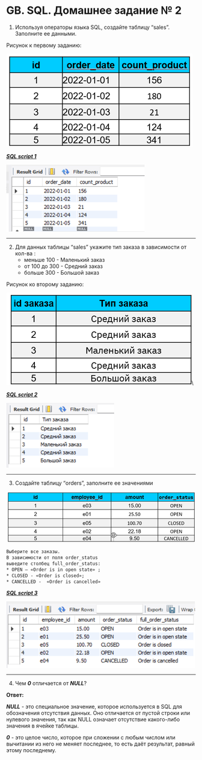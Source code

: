 # GB. SQL. Домашнее задание № 2

1. Используя операторы языка SQL, 
создайте таблицу “sales”. Заполните ее данными.

Рисунок к первому заданию:

![Условие задания 1](https://github.com/Ergakoff-Igor/GB-SQL/blob/main/Lesson_2/Homework_2/ScreenShots/Task_condition_1.png?raw=true)

*__[SQL script 1](https://github.com/Ergakoff-Igor/GB-SQL/blob/main/Lesson_2/Homework_2/SQL_Scripts/Task_1.sql)__*

![Скриншот решения 1](https://github.com/Ergakoff-Igor/GB-SQL/blob/main/Lesson_2/Homework_2/ScreenShots/Task_1.png?raw=true)

---

2.  Для данных таблицы “sales” укажите тип заказа в зависимости от кол-ва : 
    * меньше 100 - Маленький заказ
    * от 100 до 300 - Средний заказ
    * больше 300 - Большой заказ

Рисунок ко второму заданию:

![Условие задания 2](https://github.com/Ergakoff-Igor/GB-SQL/blob/main/Lesson_2/Homework_2/ScreenShots/Task_condition_2.png?raw=true)\

*__[SQL script 2](https://github.com/Ergakoff-Igor/GB-SQL/blob/main/Lesson_2/Homework_2/SQL_Scripts/Task_2.sql)__*

![Скриншот решения 2](https://github.com/Ergakoff-Igor/GB-SQL/blob/main/Lesson_2/Homework_2/ScreenShots/Task_2.png?raw=true)

---

3. Создайте таблицу “orders”, заполните ее значениями

![Условие задания 3](https://github.com/Ergakoff-Igor/GB-SQL/blob/main/Lesson_2/Homework_2/ScreenShots/Task_condition_3.png?raw=true)

    Выберите все заказы.
    В зависимости от поля order_status 
    выведите столбец full_order_status:
    * OPEN – «Order is in open state» ;
    * CLOSED - «Order is closed»;
    * CANCELLED -  «Order is cancelled»

*__[SQL script 3](https://github.com/Ergakoff-Igor/GB-SQL/blob/main/Lesson_2/Homework_2/SQL_Scripts/Task_3.sql)__*

![Скриншот решения 3](https://github.com/Ergakoff-Igor/GB-SQL/blob/main/Lesson_2/Homework_2/ScreenShots/Task_3.png?raw=true)

---

4.  Чем __*0*__ отличается от __*NULL*__?

__Ответ:__

__*NULL*__ - это специальное значение, которое используется в SQL для обозначения отсутствия данных. Оно отличается от пустой строки или нулевого значения, так как NULL означает отсутствие какого-либо значения в ячейке таблицы.

__*0*__ - это целое число, которое при сложении с любым числом или вычитании из него не меняет последнее, то есть даёт результат, равный этому последнему.



